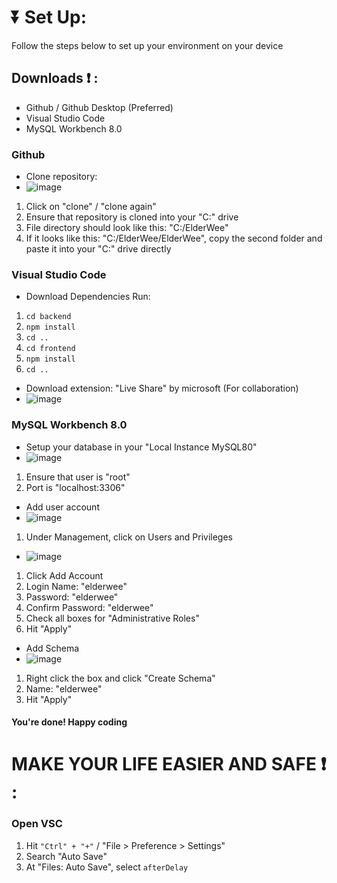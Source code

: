 # :arrow_double_down: Set Up:
Follow the steps below to set up your environment on your device

## Downloads :exclamation: :
- Github / Github Desktop (Preferred)
- Visual Studio Code
- MySQL Workbench 8.0

### Github
- Clone repository:
- ![image](https://github.com/Quarcc/ElderWee/assets/121778246/dea638fd-672c-43a9-b119-be735ee1123a)
1. Click on "clone" / "clone again"
2. Ensure that repository is cloned into your "C:" drive
3. File directory should look like this: "C:/ElderWee"
4. If it looks like this: "C:/ElderWee/ElderWee", copy the second folder and paste it into your "C:" drive directly

### Visual Studio Code
- Download Dependencies
Run:
1. ```cd backend```
2. ```npm install```
3. ```cd ..```
4. ```cd frontend```
5. ```npm install```
6. ```cd ..```
   
- Download extension: "Live Share" by microsoft (For collaboration)
- ![image](https://github.com/Quarcc/EventNow/assets/121778246/3aa895cc-adc2-42d1-8fde-9b6e0dff821f)

### MySQL Workbench 8.0
- Setup your database in your "Local Instance MySQL80"
- ![image](https://github.com/Quarcc/EventNow/assets/121778246/5cb7060c-f259-42cb-aa29-faacc2b54de6)
1. Ensure that user is "root"
2. Port is "localhost:3306"

- Add user account
- ![image](https://github.com/Quarcc/EventNow/assets/121778246/a5f087c7-f03a-413a-9fd3-01e729cb009f)
1. Under Management, click on Users and Privileges
- ![image](https://github.com/Quarcc/EventNow/assets/121778246/81f3ed4c-4611-455d-ad49-749fe10c9d48)
1. Click Add Account
2. Login Name: "elderwee"
3. Password: "elderwee"
4. Confirm Password: "elderwee"
5. Check all boxes for "Administrative Roles"
6. Hit "Apply"

- Add Schema
- ![image](https://github.com/Quarcc/EventNow/assets/121778246/54e3f705-1aab-498a-9bb6-951fac6a2286)
1. Right click the box and click "Create Schema"
2. Name: "elderwee"
3. Hit "Apply"

#### You're done! Happy coding

# MAKE YOUR LIFE EASIER AND SAFE :exclamation: :
### Open VSC
1. Hit ```"Ctrl" + "+"``` / "File > Preference > Settings"
2. Search "Auto Save"
3. At "Files: Auto Save", select ```afterDelay```